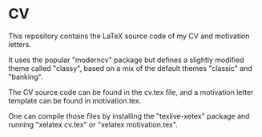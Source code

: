 CV
==

This repository contains the LaTeX source code of my CV and motivation letters.

It uses the popular "moderncv" package but defines a slightly modified theme
called "classy", based on a mix of the default themes "classic" and "banking".

The CV source code can be found in the cv.tex file, and a motivation letter
template can be found in motivation.tex.

One can compile those files by installing the "texlive-xetex" package and
running "xelatex cv.tex" or "xelatex motivation.tex".
